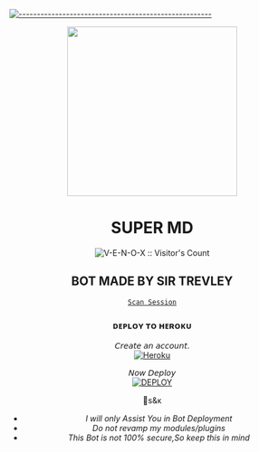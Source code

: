 [![-----------------------------------------------------](https://raw.githubusercontent.com/andreasbm/readme/master/assets/lines/colored.png)](#table-of-contents)
<div align="center" class= "main"> 
  <img src="https://telegra.ph/file/d68ec9393c98e57b6ec6f.jpg" width="300" height="300"/>
  <h1>SUPER MD</h1>




<p align="center"><img src="https://profile-counter.glitch.me/{SUPER-MD}/count.svg" alt="V-E-N-O-X :: Visitor's Count" /></p>

## BOT MADE BY SIR TREVLEY


[`Scan Session`](https://trevley-45b9dd2acee8.herokuapp.com/)


### ᴅᴇᴘʟᴏʏ ᴛᴏ ʜᴇʀᴏᴋᴜ

 𝘊𝘳𝘦𝘢𝘵𝘦 𝘢𝘯 𝘢𝘤𝘤𝘰𝘶𝘯𝘵.
    <br>
<a href='https://dashboard.heroku.com/' target="_blank"><img alt='Heroku' src='https://img.shields.io/badge/-Create-black?style=for-the-badge&logo=heroku&logoColor=white'/></a>

 𝘕𝘰𝘸 𝘋𝘦𝘱𝘭𝘰𝘺
    <br>
<a href='https://dashboard.heroku.com/new?template=https://github.com/omlugha/SUPER' target="_blank"><img alt='DEPLOY' src='https://img.shields.io/badge/-DEPLOY-black?style=for-the-badge&logo=heroku&logoColor=white'/></a>





 📮s&ᴋ

- *I will only Assist You in Bot Deployment*
- *Do not revamp my modules/plugins*
- *This Bot is not 100% secure,So keep this in mind*


